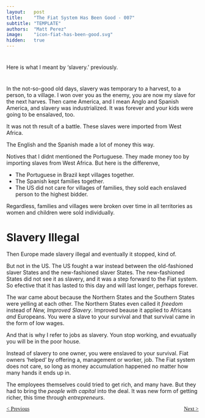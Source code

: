 ```yaml
---
layout:   post
title:    "The Fiat System Has Been Good - 007"
subtitle: "TEMPLATE"
authors:  "Matt Perez"
image:    "icon-fiat-has-been-good.svg"
hidden:   true
---
```


<div style="display:none; ">
 <p>Time for an alternative.</p>
</div>

<h1></h1>
 <p>Here is what I meant by &lsquo;slavery.&rsquo; previously.</p>

<h1></h1>
 <p>In the not-so-good old days, slavery was temporary to a harvest, to a person, to a village. I won over you as the enemy, you are now my slave for the next harves. Then came America, and I mean Anglo and Spanish America, and slavery was industrialized. It was forever and your kids were going to be ensalaved, too.</p>
 <p>It was not th result of a battle. These slaves were imported from West Africa.</p>
 <p>The English and the Spanish made a lot of money this way.</p>
 <p>Notives that I didnt mentioned the Portuguese. They made money too by importing slaves from West Africa. But here is the differenve,</p>
  <ul>
   <li>The Portuguese in Brazil kept villages together.</li>
   <li>The Spanish kept families together.</li>
   <li>The US did not care for villages of families, they sold each enslaved person to the highest bidder.</li>
  </ul>
 <p>Regardless, families and villages were broken over time in all territories as women and children were sold individually.</p>

<h1>Slavery Illegal</h1>
 <p>Then Europe made slavery illegal and eventually it stopped, kind of.</p>
 <p>But not in the US. The US fought a war instead between the old-fashioned slaver States and the new-fashioned slaver States. The new-fashioned States did not see it as slavery, and it was a step forward to the Fiat system. So efective that it has lasted to this day and will last longer, perhaps forever.</p>
 <p>The war came about because the Northern States and the Southern States were yelling at each other. The Northern States even called it <em>freedom</em> instead of <em>New, Improved Slavery</em>. Improved beause it applied to Africans <em>and</em> Europeans. You were a slave to your survival and that survival came in the form of low wages.</p>
 <p>And that is why I refer to jobs as slavery. Youn stop working, and evuatually you will be in the poor house.</p>
 <p>Instead of slavery to one owner, you were enslaved to your survival. Fiat owners &lsquo;helped&rsquo; by offering a, management or worker, job. The Fiat system does not care, so long as money accumulation happened no matter how many hands it ends up in.</p>
 <p>The employees themselves could tried to get rich, and many have. But they had to bring the <em>people with capital</em> into the deal. It was new form of getting richer, this time through <em>entrepreneurs</em>.</p>

<div style="margin-bottom:1in; font-family: American Typewriter, serif; ">
 <span style="float:left; ">
  <a href="https://radicalcompanies.com/2024/12/09/006-the-fiat-system-has-been-good">&lt; Previous</a>
 </span>
 <span style="float:right; ">
  <a href="https://radicalcompanies.com/2024/12/11/008-the-fiat-system-has-been-good">Next &gt;</a>
 </span>
</div>